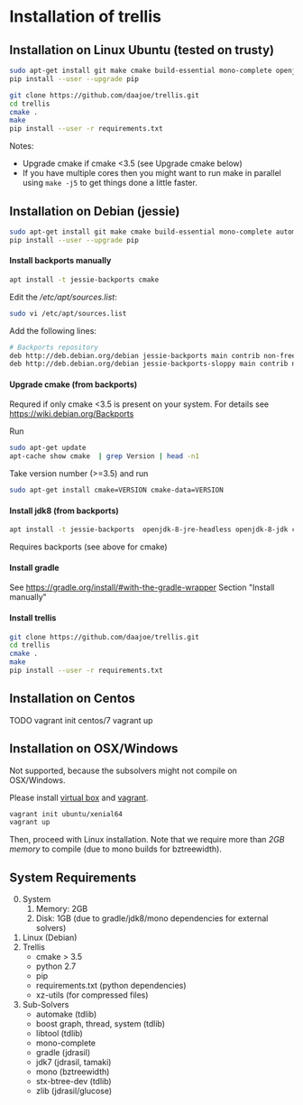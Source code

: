 # Installation of trellis
## Installation on Linux Ubuntu (tested on trusty)
```bash
sudo apt-get install git make cmake build-essential mono-complete openjdk-8-jdk gradle automake stx-btree-dev libboost-graph-dev libboost-thread-dev libboost-system-dev zlib1g-dev libtool python-pip gcc xz-utils liblzma-dev
pip install --user --upgrade pip
```

```bash
git clone https://github.com/daajoe/trellis.git
cd trellis
cmake .
make
pip install --user -r requirements.txt
```
Notes:
- Upgrade cmake if cmake <3.5 (see Upgrade cmake below)
- If you have multiple cores then you might want to run make in parallel using ``make -j5`` to get things done a little faster.

## Installation on Debian (jessie)
```bash
sudo apt-get install git make cmake build-essential mono-complete automake stx-btree-dev libboost-graph-dev libboost-thread-dev libboost-system-dev zlib1g-dev libtool python-pip gcc python-dev libyaml-dev libpython2.7-dev xz-utils liblzma-dev
pip install --user --upgrade pip
```

#### Install backports manually
```bash
apt install -t jessie-backports cmake
```
Edit the */etc/apt/sources.list*:
```bash
sudo vi /etc/apt/sources.list
```
Add the following lines:
```bash
# Backports repository
deb http://deb.debian.org/debian jessie-backports main contrib non-free
deb http://deb.debian.org/debian jessie-backports-sloppy main contrib non-free
```

#### Upgrade cmake (from backports)
Requred if only cmake <3.5 is present on your system. For details see <https://wiki.debian.org/Backports>

Run
```bash
sudo apt-get update
apt-cache show cmake  | grep Version | head -n1 
```
Take version number (>=3.5) and run
```bash
sudo apt-get install cmake=VERSION cmake-data=VERSION
```

#### Install jdk8 (from backports)
```bash
apt install -t jessie-backports  openjdk-8-jre-headless openjdk-8-jdk ca-certificates-java
```
Requires backports (see above for cmake)

#### Install gradle
See <https://gradle.org/install/#with-the-gradle-wrapper> Section "Install manually"

#### Install trellis 
```bash
git clone https://github.com/daajoe/trellis.git
cd trellis
cmake .
make
pip install --user -r requirements.txt
```

## Installation on Centos
TODO
vagrant init centos/7
vagrant up


## Installation on OSX/Windows
Not supported, because the subsolvers might not compile on OSX/Windows. 

Please install [virtual box](https://www.virtualbox.org/wiki/Downloads) and [vagrant](https://www.vagrantup.com/downloads.html).
```bash
vagrant init ubuntu/xenial64
vagrant up
```
Then, proceed with Linux installation. Note that we require more than *2GB memory* to compile (due to mono builds for bztreewidth).


## System Requirements 
0) System
    1) Memory: 2GB
    2) Disk: 1GB (due to gradle/jdk8/mono dependencies for external solvers)
1) Linux (Debian)
2) Trellis
    - cmake > 3.5
    - python 2.7
    - pip
    - requirements.txt (python dependencies)
    - xz-utils (for compressed files)
3) Sub-Solvers
    - automake (tdlib)
    - boost graph, thread, system (tdlib)
    - libtool (tdlib)
    - mono-complete
    - gradle (jdrasil)
    - jdk7 (jdrasil, tamaki)
    - mono (bztreewidth)
    - stx-btree-dev (tdlib)
    - zlib (jdrasil/glucose)
